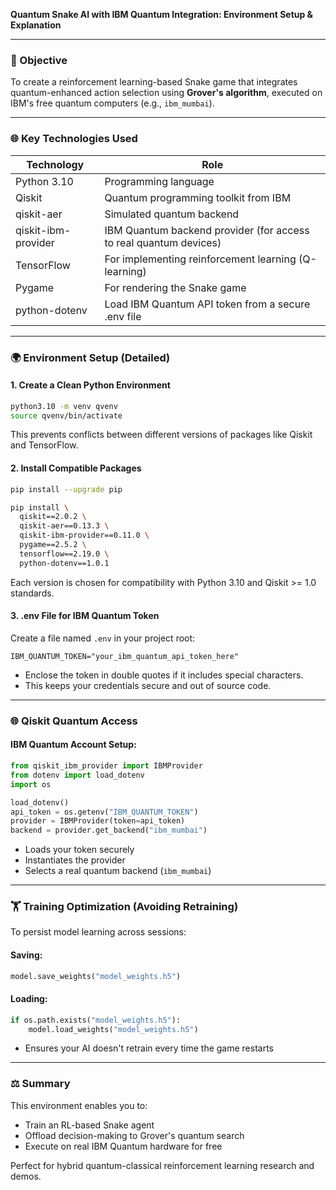 **Quantum Snake AI with IBM Quantum Integration: Environment Setup & Explanation**

---

### 🚀 Objective

To create a reinforcement learning-based Snake game that integrates quantum-enhanced action selection using **Grover's algorithm**, executed on IBM's free quantum computers (e.g., `ibm_mumbai`).

---

### 🌐 Key Technologies Used

| Technology          | Role                                                              |
| ------------------- | ----------------------------------------------------------------- |
| Python 3.10         | Programming language                                              |
| Qiskit              | Quantum programming toolkit from IBM                              |
| qiskit-aer          | Simulated quantum backend                                         |
| qiskit-ibm-provider | IBM Quantum backend provider (for access to real quantum devices) |
| TensorFlow          | For implementing reinforcement learning (Q-learning)              |
| Pygame              | For rendering the Snake game                                      |
| python-dotenv       | Load IBM Quantum API token from a secure .env file                |

---

### 🌍 Environment Setup (Detailed)

#### 1. **Create a Clean Python Environment**

```bash
python3.10 -m venv qvenv
source qvenv/bin/activate
```

This prevents conflicts between different versions of packages like Qiskit and TensorFlow.

#### 2. **Install Compatible Packages**

```bash
pip install --upgrade pip

pip install \
  qiskit==2.0.2 \
  qiskit-aer==0.13.3 \
  qiskit-ibm-provider==0.11.0 \
  pygame==2.5.2 \
  tensorflow==2.19.0 \
  python-dotenv==1.0.1
```

Each version is chosen for compatibility with Python 3.10 and Qiskit >= 1.0 standards.

#### 3. **.env File for IBM Quantum Token**

Create a file named `.env` in your project root:

```
IBM_QUANTUM_TOKEN="your_ibm_quantum_api_token_here"
```

* Enclose the token in double quotes if it includes special characters.
* This keeps your credentials secure and out of source code.

---

### 🌐 Qiskit Quantum Access

#### IBM Quantum Account Setup:

```python
from qiskit_ibm_provider import IBMProvider
from dotenv import load_dotenv
import os

load_dotenv()
api_token = os.getenv("IBM_QUANTUM_TOKEN")
provider = IBMProvider(token=api_token)
backend = provider.get_backend("ibm_mumbai")
```

* Loads your token securely
* Instantiates the provider
* Selects a real quantum backend (`ibm_mumbai`)

---

### 🏋️️ Training Optimization (Avoiding Retraining)

To persist model learning across sessions:

#### Saving:

```python
model.save_weights("model_weights.h5")
```

#### Loading:

```python
if os.path.exists("model_weights.h5"):
    model.load_weights("model_weights.h5")
```

* Ensures your AI doesn't retrain every time the game restarts

---

### ⚖️ Summary

This environment enables you to:

* Train an RL-based Snake agent
* Offload decision-making to Grover's quantum search
* Execute on real IBM Quantum hardware for free

Perfect for hybrid quantum-classical reinforcement learning research and demos.
